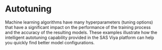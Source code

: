 # Autotuning
Machine learning algorithms have many hyperparameters (tuning options) that have a significant impact on the performance of the training process and the accuracy of the resulting models.  These examples illustrate how the intelligent autotuning capability provided in the SAS Viya platform can help you quickly find better model configurations.
